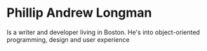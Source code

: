 # Phillip Andrew Longman

Is a writer and developer living in Boston. He's into object-oriented programming, design and user experience
